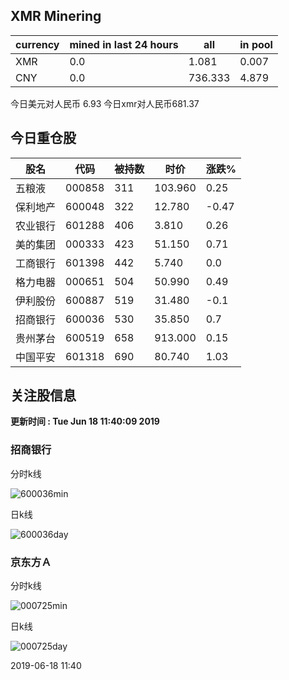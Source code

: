 ## XMR Minering

|currency|mined in last 24 hours|all|in pool|
|---|---|---|---|
|XMR|0.0|1.081|0.007|
|CNY|0.0|736.333|4.879|

今日美元对人民币 6.93	今日xmr对人民币681.37


## 今日重仓股 

|股名|代码|被持数|时价|涨跌%|
|---|---|---|---|---|
|五粮液|000858|311|103.960|0.25|
|保利地产|600048|322|12.780|-0.47|
|农业银行|601288|406|3.810|0.26|
|美的集团|000333|423|51.150|0.71|
|工商银行|601398|442|5.740|0.0|
|格力电器|000651|504|50.990|0.49|
|伊利股份|600887|519|31.480|-0.1|
|招商银行|600036|530|35.850|0.7|
|贵州茅台|600519|658|913.000|0.15|
|中国平安|601318|690|80.740|1.03|

## 关注股信息
**更新时间 : Tue Jun 18 11:40:09 2019**
### 招商银行 
分时k线

![600036min](http://image.sinajs.cn/newchart/min/n/sh600036.gif)

日k线

![600036day](http://image.sinajs.cn/newchart/daily/n/sh600036.gif)

### 京东方Ａ 
分时k线

![000725min](http://image.sinajs.cn/newchart/min/n/sz000725.gif)

日k线

![000725day](http://image.sinajs.cn/newchart/daily/n/sz000725.gif)

2019-06-18 11:40